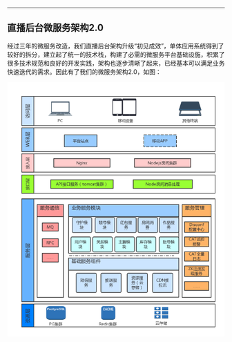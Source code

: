 ---
## 直播后台微服务架构2.0

经过三年的微服务改造，我们直播后台架构升级“初见成效”，单体应用系统得到了较好的拆分，建立起了统一的技术栈，构建了必需的微服务平台基础设施，积累了很多技术规范和良好的开发实践，架构也逐步清晰了起来，已经基本可以满足业务快速迭代的需求。因此有了我们的微服务架构2.0，如图：

![](/assets/直播平台后台架构2.0.png)
